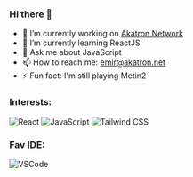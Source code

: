 ### Hi there 👋

- 🔭 I’m currently working on [Akatron Network](https://github.com/Akatron-Network)
- 🌱 I’m currently learning ReactJS
- 💬 Ask me about JavaScript
- 📫 How to reach me: emir@akatron.net
- ⚡ Fun fact: I'm still playing Metin2

### Interests:

![React](https://badges.aleen42.com/src/react.svg)
![JavaScript](https://badges.aleen42.com/src/javascript.svg)
![Tailwind CSS](https://badges.aleen42.com/src/tailwindcss.svg)

### Fav IDE:
![VSCode](https://badges.aleen42.com/src/visual_studio_code.svg)

